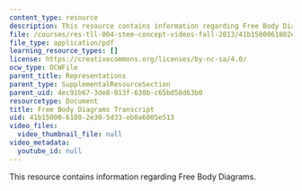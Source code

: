 ```yaml
---
content_type: resource
description: This resource contains information regarding Free Body Diagrams.
file: /courses/res-tll-004-stem-concept-videos-fall-2013/41b1500061802e305d33eb0a6005e513_MITRES_TLL-004F13_FreeBody.pdf
file_type: application/pdf
learning_resource_types: []
license: https://creativecommons.org/licenses/by-nc-sa/4.0/
ocw_type: OCWFile
parent_title: Representations
parent_type: SupplementalResourceSection
parent_uid: 4ec91b67-3de8-013f-630b-c65bd58d63b0
resourcetype: Document
title: Free Body Diagrams Transcript
uid: 41b15000-6180-2e30-5d33-eb0a6005e513
video_files:
  video_thumbnail_file: null
video_metadata:
  youtube_id: null
---
```

This resource contains information regarding Free Body Diagrams.